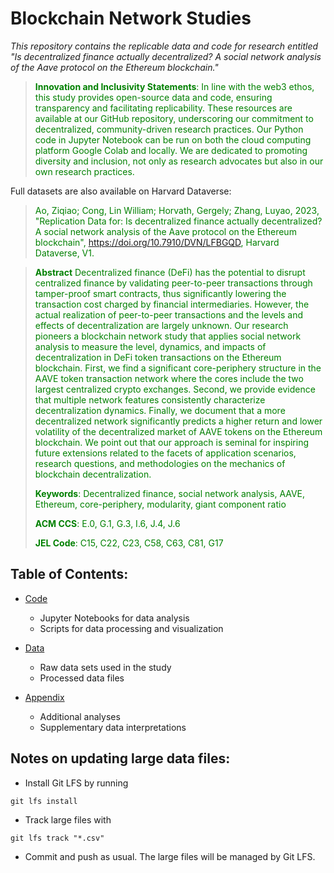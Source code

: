 # Blockchain Network Studies

*This repository contains the replicable data and code for research entitled "Is decentralized finance actually decentralized? A social network analysis of the Aave protocol on the Ethereum blockchain."*

<blockquote style="color: green;">
   <strong>Innovation and Inclusivity Statements</strong>:
   In line with the web3 ethos, this study provides open-source data and code, ensuring transparency and facilitating replicability. These resources are available at our GitHub repository, underscoring our commitment to decentralized, community-driven research practices. Our Python code in Jupyter Notebook can be run on both the cloud computing platform Google Colab and locally. We are dedicated to promoting diversity and inclusion, not only as research advocates but also in our own research practices.</p>
</blockquote>

Full datasets are also available on Harvard Dataverse:

<blockquote style="color: green;">
   
   Ao, Ziqiao; Cong, Lin William; Horvath, Gergely; Zhang, Luyao, 2023, "Replication Data for: Is decentralized finance actually decentralized? A social network analysis of the Aave protocol on the Ethereum blockchain", <a href="https://doi.org/10.7910/DVN/LFBGQD" style="color:lightblue;">https://doi.org/10.7910/DVN/LFBGQD</a>, Harvard Dataverse, V1.
   
</blockquote>

<blockquote style="color: green;">
   <strong>Abstract</strong>
   Decentralized finance (DeFi) has the potential to disrupt centralized finance by validating peer-to-peer transactions through tamper-proof smart contracts, thus significantly lowering the transaction cost charged by financial intermediaries. However, the actual realization of peer-to-peer transactions and the levels and effects of decentralization are largely unknown. Our research pioneers a blockchain network study that applies social network analysis to measure the level, dynamics, and impacts of decentralization in DeFi token transactions on the Ethereum blockchain. First, we find a significant core-periphery structure in the AAVE token transaction network where the cores include the two largest centralized crypto exchanges. Second, we provide evidence that multiple network features consistently characterize decentralization dynamics. Finally, we document that a more decentralized network significantly predicts a higher return and lower volatility of the decentralized market of AAVE tokens on the Ethereum blockchain. We point out that our approach is seminal for inspiring future extensions related to the facets of application scenarios, research questions, and methodologies on the mechanics of blockchain decentralization. 
   
  <strong>Keywords</strong>: Decentralized finance, social network analysis, AAVE, Ethereum, core-periphery, modularity, giant component ratio
  
  <strong>ACM CCS</strong>: E.0, G.1, G.3,  I.6, J.4, J.6
  
  <strong>JEL Code</strong>: C15, C22, C23, C58, C63, C81, G17
  
</blockquote>

## Table of Contents:

- [Code](https://github.com/Blockchain-Network-Studies/BNS/tree/main/Code)
    - Jupyter Notebooks for data analysis
    - Scripts for data processing and visualization
- [Data](https://github.com/Blockchain-Network-Studies/BNS/tree/main/Data)
    - Raw data sets used in the study
    - Processed data files

- [Appendix](https://github.com/Blockchain-Network-Studies/BNS/tree/main/Appendix)
    - Additional analyses
    - Supplementary data interpretations

## Notes on updating large data files:

- Install Git LFS by running
```
git lfs install
```
- Track large files with 

```
git lfs track "*.csv"
```
- Commit and push as usual. The large files will be managed by Git LFS.
